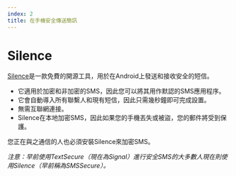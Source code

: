 ```yaml
---
index: 2
title: 在手機安全傳送簡訊
---
```

# Silence

[Silence](https://silence.im)是一款免費的開源工具，用於在Android上發送和接收安全的短信。

*   它適用於加密和非加密的SMS，因此您可以將其用作默認的SMS應用程序。
*   它會自動導入所有聯繫人和現有短信，因此只需幾秒鐘即可完成設置。
*   無需互聯網連接。
*   Silence在本地加密SMS，因此如果您的手機丟失或被盜，您的郵件將受到保護。

您正在與之通信的人也必須安裝Silence來加密SMS。

*注意：早前使用TextSecure（現在為Signal）進行安全SMS的大多數人現在則使用Silence（早前稱為SMSSecure）。*